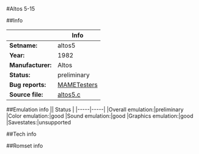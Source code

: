 #Altos 5-15

##Info

||Info|
|-----|-----|
|**Setname:**|altos5
|**Year:**|1982
|**Manufacturer:**|Altos
|**Status:**|preliminary
|**Bug reports:**|[MAMETesters](http://mametesters.org/view_all_set.php?type=1&temporary=y&search=altos5.c)
|**Source file:**|[altos5.c](https://github.com/mamedev/mame/blob/master/src/mess/drivers/altos5.c)

##Emulation info
|| Status |
|-----|-----|
|Overall emulation:|preliminary
|Color emulation:|good
|Sound emulation:|good
|Graphics emulation:|good
|Savestates:|unsupported

##Tech info

##Romset info

<!--- START OF EDITED COMMENT DO NOT TOUCH TEXT ABOVE-->
